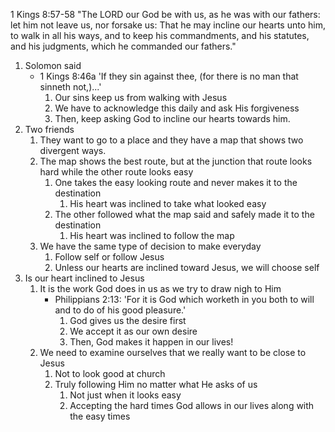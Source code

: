 1 Kings 8:57-58
"The LORD our God be with us, as he was with our fathers: let him not leave us, nor forsake us: That he may incline our hearts unto him, to walk in all his ways, and to keep his commandments, and his statutes, and his judgments, which he commanded our fathers."

1.  Solomon said 
	- 1 Kings 8:46a 'If they sin against thee, (for there is no man that sinneth not,)...'
		1. Our sins keep us from walking with Jesus
		2. We have to acknowledge this daily and ask His forgiveness
		3. Then, keep asking God to incline our hearts towards him.
2. Two friends
	1. They want to go to a place and they have a map that shows two divergent ways.
	2. The map shows the best route, but at the junction that route looks hard while the other route looks easy
		1. One takes the easy looking route and never makes it to the destination
			1. His heart was inclined to take what looked easy
		2. The other followed what the map said and safely made it to the destination
			1. His heart was inclined to follow the map
	3. We have the same type of decision to make everyday
		1. Follow self or follow Jesus
		2. Unless our hearts are inclined toward Jesus, we will choose self
3. Is our heart inclined to Jesus
	1. It is the work God does in us as we try to draw nigh to Him
		- Philippians 2:13: 'For it is God which worketh in you both to will and to do of his good pleasure.'
			1. God gives us the desire first
			2. We accept it as our own desire
			3. Then, God makes it happen in our lives!
	2. We need to examine ourselves that we really want to be close to Jesus
		1. Not to look good at church
		2. Truly following Him no matter what He asks of us
			1. Not just when it looks easy
			2. Accepting the hard times God allows in our lives along with the easy times